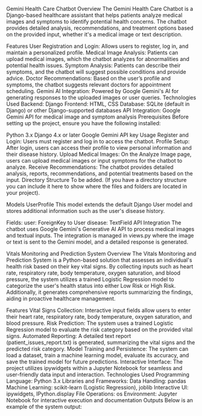 Gemini Health Care Chatbot
Overview
The Gemini Health Care Chatbot is a Django-based healthcare assistant that helps patients analyze medical images and symptoms to identify potential health concerns. The chatbot provides detailed analysis, recommendations, and treatment options based on the provided input, whether it's a medical image or text description.

Features
User Registration and Login: Allows users to register, log in, and maintain a personalized profile.
Medical Image Analysis: Patients can upload medical images, which the chatbot analyzes for abnormalities and potential health issues.
Symptom Analysis: Patients can describe their symptoms, and the chatbot will suggest possible conditions and provide advice.
Doctor Recommendations: Based on the user’s profile and symptoms, the chatbot suggests relevant doctors for appointment scheduling.
Gemini AI Integration: Powered by Google Gemini's AI for generating responses to the uploaded images or user queries.
Technologies Used
Backend: Django
Frontend: HTML, CSS
Database: SQLite (default in Django) or other Django-supported databases
API Integration: Google Gemini API for medical image and symptom analysis
Prerequisites
Before setting up the project, ensure you have the following installed:

Python 3.x
Django 4.x or later
Google Gemini API key
Usage
Register and Login: Users must register and log in to access the chatbot.
Profile Setup: After login, users can access their profile to view personal information and their disease history.
Upload Medical Images: On the Analyze Image page, users can upload medical images or input symptoms for the chatbot to analyze.
Receive Recommendations: The chatbot provides detailed analysis, reports, recommendations, and potential treatments based on the input.
Directory Structure
To be added. (If you have a directory structure you can include it here to show where the files and folders are located in your project).

Models
UserProfile
This model extends the default Django User model and stores additional information such as the user's disease history.

Fields:
user: ForeignKey to User
disease: TextField
API Integration
The chatbot uses Google Gemini's Generative AI API to process medical images and textual inputs. The integration is managed in views.py where the image or text is sent to the Gemini model, and a detailed response is generated.

Vitals Monitoring and Prediction System
Overview
The Vitals Monitoring and Prediction System is a Python-based solution that assesses an individual's health risk based on their key vital signs. By collecting inputs such as heart rate, respiratory rate, body temperature, oxygen saturation, and blood pressure, the system utilizes a trained Logistic Regression model to categorize the user's health status into either Low Risk or High Risk. Additionally, it generates comprehensive reports summarizing the findings, aiding in proactive healthcare management.

Features
Vital Signs Collection: Interactive input fields allow users to enter their heart rate, respiratory rate, body temperature, oxygen saturation, and blood pressure.
Risk Prediction: The system uses a trained Logistic Regression model to evaluate the risk category based on the provided vital signs.
Automated Reporting: A detailed text report (patient_issues_report.txt) is generated, summarizing the vital signs and the predicted risk category.
Model Training and Persistence: The system can load a dataset, train a machine learning model, evaluate its accuracy, and save the trained model for future predictions.
Interactive Interface: The project utilizes ipywidgets within a Jupyter Notebook for seamless and user-friendly data input and interaction.
Technologies Used
Programming Language: Python 3.x
Libraries and Frameworks:
Data Handling: pandas
Machine Learning: scikit-learn (Logistic Regression), joblib
Interactive UI: ipywidgets, IPython.display
File Operations: os
Environment: Jupyter Notebook for interactive execution and documentation
Outputs
Below is an example of the system output:


